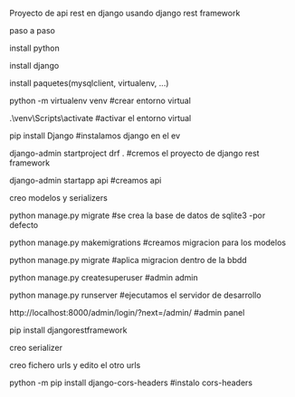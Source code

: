 Proyecto de api rest en django usando django rest framework

paso a paso

install python

install django

install paquetes(mysqlclient, virtualenv, ...)

python -m virtualenv venv #crear entorno virtual 

.\venv\Scripts\activate #activar el entorno virtual

pip install Django #instalamos django en el ev

django-admin startproject drf . #cremos el proyecto de django rest framework

django-admin startapp api #creamos api 

creo modelos y serializers

python manage.py migrate #se crea la base de datos de sqlite3 -por defecto 

python manage.py makemigrations #creamos migracion para los modelos 

python manage.py migrate #aplica migracion dentro de la bbdd

python manage.py createsuperuser #admin admin

python manage.py runserver #ejecutamos el servidor de desarrollo

http://localhost:8000/admin/login/?next=/admin/ #admin panel 

pip install djangorestframework

creo serializer

creo fichero urls y edito el otro urls

python -m pip install django-cors-headers #instalo cors-headers
